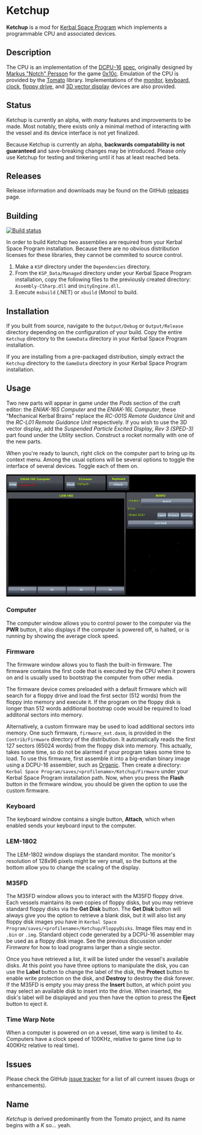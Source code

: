 Ketchup
===========

**Ketchup** is a mod for [Kerbal Space Program][ksp] which implements a programmable CPU and associated devices.

Description
---------------
The CPU is an implementation of the [DCPU-16][dcpu] [spec][dcpu-spec], originally designed by
[Markus "Notch" Persson][notch] for the game [0x10c][0x10c]. Emulation of the CPU is provided by the
[Tomato][tomato] library. Implementations of the [monitor][monitor-spec], [keyboard][keyboard-spec],
[clock][clock-spec], [floppy drive][floppy-spec], and [3D vector display][3d-vector-display-spec] devices are also
provided.

Status
---------
Ketchup is currently an alpha, with *many* features and improvements to be made. Most notably, there exists only a
minimal method of interacting with the vessel and its device interface is not yet finalized.

Because Ketchup is currently an alpha, **backwards compatability is not guaranteed** and save-breaking changes may be
introduced. Please only use Ketchup for testing and tinkering until it has at least reached beta.

Releases
------------
Release information and downloads may be found on the GitHub [releases][releases] page.

Building
------------
[![Build status][build-badge]][build]

In order to build Ketchup two assemblies are required from your Kerbal Space Program installation. Because there
are no obvious distribution licenses for these libraries, they cannot be commited to source control.

1. Make a `KSP` directory under the `Dependencies` directory.
2. From the `KSP_Data/Managed` directory under your Kerbal Space Program installation, copy the following files to
   the previously created directory: `Assembly-CSharp.dll` and `UnityEngine.dll`.
3. Execute `msbuild` (.NET) or `xbuild` (Mono) to build.

Installation
----------------
If you built from source, navigate to the `Output/Debug` or `Output/Release` directory depending on the
configuration of your build. Copy the entire `Ketchup` directory to the `GameData` directory in your Kerbal Space
Program installation.

If you are installing from a pre-packaged distribution, simply extract the `Ketchup` directory to the `GameData`
directory in your Kerbal Space Program installation.

Usage
---------
Two new parts will appear in game under the *Pods* section of the craft editor: the *ENIAK-16S Computer* and the
*ENIAK-16L Computer*, these "Mechanical Kerbal Brains" replace the *RC-001S Remote Guidance Unit* and the
*RC-L01 Remote Guidance Unit* respectively. If you wish to use the 3D vector display, add the
*Suspended Particle Excited Display, Rev 3 (SPED-3)* part found under the *Utility* section. Construct a rocket
normally with one of the new parts.

When you're ready to launch, right click on the computer part to bring up its context menu. Among the usual
options will be several options to toggle the interface of several devices. Toggle each of them on.

![Ketchup Windows](Documentation/Images/ketchup-0.5.0.png)

### Computer
The computer window allows you to control power to the computer via the **PWR** button, it also displays if the
computer is powered off, is halted, or is running by showing the average clock speed.

### Firmware
The firmware window allows you to flash the built-in firmware. The firmware contains the first code that is executed
by the CPU when it powers on and is usually used to bootstrap the computer from other media.

The firmware device comes preloaded with a default firmware which will search for a floppy drive and load the first
sector (512 words) from the floppy into memory and execute it. If the program on the floppy disk is longer than 512
words additional bootstrap code would be required to load additonal sectors into memory.

Alternatively, a custom firmware may be used to load additional sectors into memory. One such firmware,
`firmware_ext.dasm`, is provided in the `Contrib/Firmware` directory of the distribution. It automatically reads
the first 127 sectors (65024 words) from the floppy disk into memory. This actually, takes some time, so do not be
alarmed if your program takes some time to load. To use this firmware, first assemble it into a big-endian binary
image using a DCPU-16 assembler, such as [Organic][organic]. Then create a directory:
`Kerbal Space Program/saves/<profilename>/Ketchup/Firmware` under your Kerbal Space Program installation path.
Now, when you press the **Flash** button in the firmware window, you should be given the option to use the custom
firmware.

### Keyboard
The keyboard window contains a single button, **Attach**, which when enabled sends your keyboard input to the
computer.

### LEM-1802
The LEM-1802 window displays the standard monitor. The monitor's resolution of 128x96 pixels might be very small, 
so the buttons at the bottom allow you to change the scaling of the display.

### M35FD
The M35FD window allows you to interact with the M35FD floppy drive. Each vessels maintains its own copies of
floppy disks, but you may retrieve standard floppy disks via the **Get Disk** button. The **Get Disk** button will
always give you the option to retrieve a blank disk, but it will also list any floppy disk images you have in
`Kerbal Space Program/saves/<profilename>/Ketchup/FloppyDisks`. Image files may end in `.bin` or `.img`.
Standard object code generated by a DCPU-16 assembler may be used as a floppy disk image. See the previous discussion
under *Firmware* for how to load programs larger than a single sector.

Once you have retrieved a list, it will be listed under the vessel's available disks. At this point you have three
options to manipulate the disk, you can use the **Label** button to change the label of the disk, the **Protect**
button to enable write protection on the disk, and **Destroy** to destroy the disk forever. If the M35FD is empty
you may press the **Insert** button, at which point you may select an available disk to insert into the drive. When
inserted, the disk's label will be displayed and you then have the option to press the **Eject** button to eject it.

### Time Warp Note

When a computer is powered on on a vessel, time warp is limited to 4x. Computers have a clock speed of 100KHz,
relative to game time (up to 400KHz relative to real time).

Issues
----------
Please check the GitHub [issue tracker][issues] for a list of all current issues (bugs or enhancements).

Name
--------
*Ketchup* is derived predominantly from the Tomato project, and its name begins with a *K* so... yeah.

[0x10c]: http://0x10c.com/
[3d-vector-display-spec]: https://web.archive.org/web/20130905084712/http://dcpu.com/3d-vector-display/
[build]: https://ci.appveyor.com/project/DwayneBent/ketchup
[build-badge]: https://ci.appveyor.com/api/projects/status/1kuas9hw4va1i6vv
[clock-spec]: https://web.archive.org/web/20130905080349/http://dcpu.com/clock/
[dcpu]: https://web.archive.org/web/20140101092129/http://dcpu.com/
[dcpu-spec]: https://web.archive.org/web/20130905082541/http://dcpu.com/dcpu-16/
[floppy-spec]: https://web.archive.org/web/20130905072724/http://dcpu.com/floppy-drive/
[issues]: https://github.com/dbent/Ketchup/issues
[keyboard-spec]: https://web.archive.org/web/20130905061706/http://dcpu.com/keyboard/
[ksp]: https://kerbalspaceprogram.com/
[monitor-spec]: https://web.archive.org/web/20130905063459/http://dcpu.com/monitor/
[notch]: https://mojang.com/notch/
[organic]: https://github.com/SirCmpwn/organic
[releases]: https://github.com/dbent/Ketchup/releases
[tomato]: https://github.com/SirCmpwn/Tomato
[tomato-ksp-compat]: https://github.com/dbent/Tomato/tree/ksp-compat
